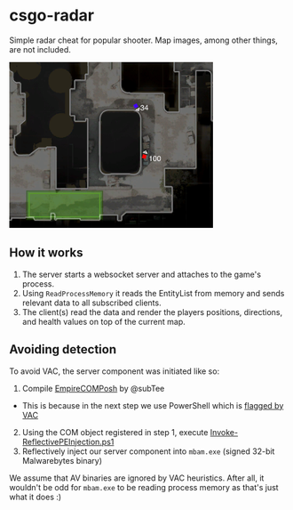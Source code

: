 # csgo-radar

Simple radar cheat for popular shooter. Map images, among other things, are not included.

![radar](image.png)

## How it works

1. The server starts a websocket server and attaches to the game's process. 
2. Using `ReadProcessMemory` it reads the EntityList from memory and sends relevant data to all subscribed clients.
3. The client(s) read the data and render the players positions, directions, and health values on top of the current map.

## Avoiding detection

To avoid VAC, the server component was initiated like so:
1. Compile [EmpireCOMPosh](https://gist.github.com/rhmoult/d77452ea70504fbb8635b4b2d17de6cb) by @subTee
  - This is because in the next step we use PowerShell which is [flagged by VAC](https://support.steampowered.com/kb_article.php?ref=2117-ilzv-2837)
2. Using the COM object registered in step 1, execute [Invoke-ReflectivePEInjection.ps1](https://github.com/PowerShellMafia/PowerSploit/blob/master/CodeExecution/Invoke-ReflectivePEInjection.ps1)
3. Reflectively inject our server component into `mbam.exe` (signed 32-bit Malwarebytes binary)

We assume that AV binaries are ignored by VAC heuristics. After all, it wouldn't be odd for `mbam.exe` to be reading process memory as that's just what it does :)
